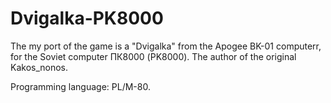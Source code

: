 # Dvigalka-PK8000
The my port of the game is a "Dvigalka" from the Apogee BK-01 computerr, for the Soviet computer ПК8000 (PK8000). The author of the original Kakos_nonos.

Programming language: PL/M-80.
